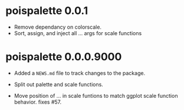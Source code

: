 <!-- NEWS.md is maintained by https://fledge.cynkra.com, contributors should not edit this file -->

# poispalette 0.0.1

  - Remove dependancy on colorscale.
  - Sort, assign, and inject all ... args for scale functions

# poispalette 0.0.0.9000

* Added a `NEWS.md` file to track changes to the package.

- Split out palette and scale functions.

- Move position of ... in scale funtions to match ggplot scale function behavior. fixes #57.
